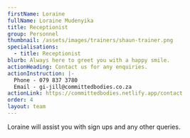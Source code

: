 ```yaml
---
firstName: Loraine
fullName: Loraine Mudenyika
title: Receptionist
group: Personnel
thumbnail: /assets/images/trainers/shaun-trainer.png
specialisations:
  - title: Receptionist
blurb: Always here to greet you with a happy smile.
actionHeading: Contact us for any enquiries.
actionInstruction: |-
  Phone - 079 837 3780
  Email - gi-jill@committedbodies.co.za
actionLink: https://committedbodies.netlify.app/contact
order: 4
layout: team
---
```

Loraine will assist you with sign ups and any other queries.